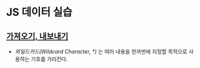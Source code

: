 # JS 데이터 실습
## [가져오기, 내보내기](https://github.com/dudcks5477/Front_end/tree/master/JS/js_level_up/js_data_practice/js/ex1.js)
- _와일드카드(Wildcard Character, *)_ 는 여러 내용을 한꺼번에 지정할 목적으로 사용하는 기호를 가리킨다.